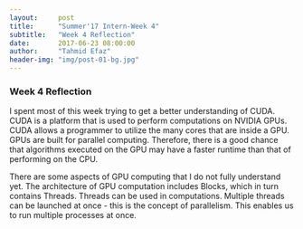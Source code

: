 ```yaml
---
layout:     post
title:      "Summer'17 Intern-Week 4"
subtitle:   "Week 4 Reflection"
date:       2017-06-23 08:00:00
author:     "Tahmid Efaz"
header-img: "img/post-01-bg.jpg"
---
```


<h3>Week 4 Reflection</h3>
<p>I spent most of this week trying to get a better understanding of CUDA. 
CUDA is a platform that is used to perform computations on NVIDIA GPUs. 
CUDA allows a programmer to utilize the many cores that are inside a GPU. GPUs are built for parallel computing. 
Therefore, there is a good chance that algorithms executed on the GPU may have a faster runtime than that of performing on the CPU.</p>
<p>
There are some aspects of GPU computing that I do not fully understand yet. The architecture of GPU computation includes Blocks, which in turn contains Threads. 
Threads can be used in computations. Multiple threads can be launched at once - this is the concept of parallelism. This enables us to run multiple processes at once.
</p>
